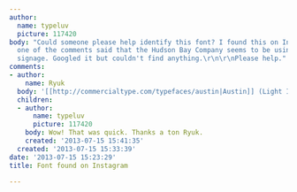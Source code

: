 ```yaml
---
author:
  name: typeluv
  picture: 117420
body: "Could someone please help identify this font? I found this on Instagram and
  one of the comments said that the Hudson Bay Company seems to be using it for way-finding
  signage. Googled it but couldn't find anything.\r\n\r\nPlease help."
comments:
- author:
    name: Ryuk
  body: '[[http://commercialtype.com/typefaces/austin|Austin]] (Light Italic here)'
  children:
  - author:
      name: typeluv
      picture: 117420
    body: Wow! That was quick. Thanks a ton Ryuk.
    created: '2013-07-15 15:41:35'
  created: '2013-07-15 15:33:39'
date: '2013-07-15 15:23:29'
title: Font found on Instagram

---
```

